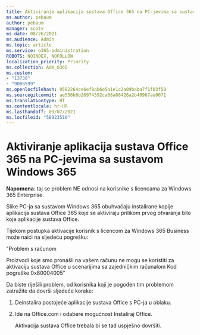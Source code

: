 ```yaml
---
title: Aktiviranje aplikacija sustava Office 365 na PC-jevima sa sustavom Windows 365
ms.author: pebaum
author: pebaum
manager: scotv
ms.date: 08/26/2021
ms.audience: Admin
ms.topic: article
ms.service: o365-administration
ROBOTS: NOINDEX, NOFOLLOW
localization_priority: Priority
ms.collection: Adm_O365
ms.custom:
- "13738"
- "9008599"
ms.openlocfilehash: 9582264ce6ef8ab6e5a1e1c2a09baba7f1f03f50
ms.sourcegitcommit: ae556b6b26974392ca68a68426a2b40967ae0071
ms.translationtype: HT
ms.contentlocale: hr-HR
ms.lasthandoff: 09/07/2021
ms.locfileid: "58923510"
---
```

# <a name="activating-office-365-applications-on-windows-365-pcs"></a>Aktiviranje aplikacija sustava Office 365 na PC-jevima sa sustavom Windows 365

**Napomena**: taj se problem NE odnosi na korisnike s licencama za Windows 365 Enterprise.

Slike PC-ja sa sustavom Windows 365 obuhvaćaju instalirane kopije aplikacija sustava Office 365 koje se aktiviraju prilikom prvog otvaranja bilo koje aplikacije sustava Office.

Tijekom postupka aktivacije korisnik s licencom za Windows 365 Business može naići na sljedeću pogrešku:

"Problem s računom

Proizvodi koje smo pronašli na vašem računu ne mogu se koristiti za aktivaciju sustava Office u scenarijima sa zajedničkim računalom Kod pogreške 0x80004005"

Da biste riješili problem, od korisnika koji je pogođen tim problemom zatražite da dovrši sljedeće korake: 

1. Deinstalira postojeće aplikacije sustava Office s PC-ja u oblaku.
1. Ide na Office.com i odabere mogućnost Instaliraj Office.

    Aktivacija sustava Office trebala bi se tad uspješno dovršiti.
